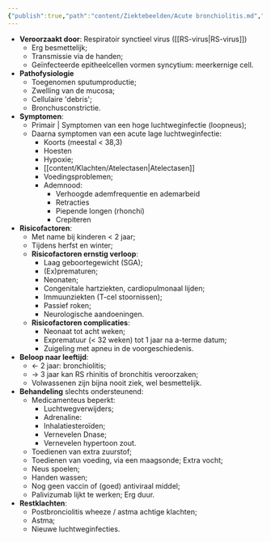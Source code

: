 ```yaml
---
{"publish":true,"path":"content/Ziektebeelden/Acute bronchiolitis.md","permalink":"/content/ziektebeelden/acute-bronchiolitis/","title":"Acute bronchiolitis","tags":["Ziektebeeld","Longeneeskunde","Infectieziekten/Ondersteluchtweginfecties"]}
---
```



- **Veroorzaakt door**: Respiratoir synctieel virus ([[RS-virus\|RS-virus]])
	- Erg besmettelijk;
	- Transmissie via de handen;
	- Geïnfecteerde epitheelcellen vormen syncytium: meerkernige cell. 
- **Pathofysiologie**
	- Toegenomen sputumproductie;
	- Zwelling van de mucosa;
	- Cellulaire 'debris';
	- Bronchusconstrictie.
- **Symptomen**:
	- Primair | Symptomen van een hoge luchtweginfectie (loopneus);
	- Daarna symptomen van een acute lage luchtweginfectie:
		- Koorts (meestal < 38,3)
		- Hoesten
		- Hypoxie;
		- [[content/Klachten/Atelectasen\|Atelectasen]]
		- Voedingsproblemen;
		- Ademnood: 
			- Verhoogde ademfrequentie en ademarbeid
			- Retracties
			- Piepende longen (rhonchi)
			- Crepiteren
- **Risicofactoren**: 
	- Met name bij kinderen < 2 jaar; 
	- Tijdens herfst en winter;
	- **Risicofactoren ernstig verloop**:
		- Laag geboortegewicht (SGA);
		- (Ex)prematuren;
		- Neonaten;
		- Congenitale hartziekten, cardiopulmonaal lijden; 
		- Immuunziekten (T-cel stoornissen);
		- Passief roken;
		- Neurologische aandoeningen.
	- **Risicofactoren complicaties**:
		- Neonaat tot acht weken;
		- Exprematuur (< 32 weken) tot 1 jaar na a-terme datum;
		- Zuigeling met apneu in de voorgeschiedenis.
- **Beloop naar leeftijd**:
	- <- 2 jaar: bronchiolitis;
	- -> 3 jaar kan RS rhinitis of bronchitis veroorzaken;
	- Volwassenen zijn bijna nooit ziek, wel besmettelijk. 
- **Behandeling** slechts ondersteunend:
	- Medicamenteus beperkt:
		- Luchtwegverwijders;
		- Adrenaline:
		- Inhalatiesteroïden;
		- Vernevelen Dnase;
		- Vernevelen hypertoon zout.
	- Toedienen van extra zuurstof;
	- Toedienen van voeding, via een maagsonde; Extra vocht;
	- Neus spoelen;
	- Handen wassen;
	- Nog geen vaccin of (goed) antiviraal middel;
	- Palivizumab lijkt te werken; Erg duur. 
- **Restklachten**: 
	- Postbronciolitis wheeze / astma achtige klachten;
	- Astma;
	- Nieuwe luchtweginfecties.
